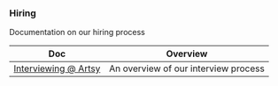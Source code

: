 ### Hiring

Documentation on our hiring process

<!-- prettier-ignore-start -->
<!-- start_toc -->
| Doc | Overview |
|--|--|
| [Interviewing @ Artsy](/hiring/interviewing.md#readme) | An overview of our interview process |
<!-- end_toc -->
<!-- prettier-ignore-end -->
